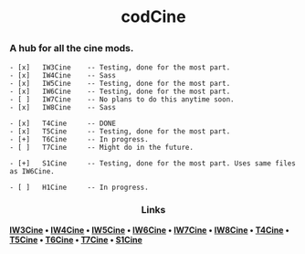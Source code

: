 # <p style="text-align: center;">**codCine**</p>
### A hub for all the cine mods.

    - [x]   IW3Cine    -- Testing, done for the most part.
    - [x]   IW4Cine    -- Sass
    - [x]   IW5Cine    -- Testing, done for the most part.
    - [x]   IW6Cine    -- Testing, done for the most part.
    - [ ]   IW7Cine    -- No plans to do this anytime soon.
    - [x]   IW8Cine    -- Sass

    - [x]   T4Cine     -- DONE
    - [x]   T5Cine     -- Testing, done for the most part.
    - [+]   T6Cine     -- In progress.
    - [ ]   T7Cine     -- Might do in the future.

    - [+]   S1Cine     -- Testing, done for the most part. Uses same files as IW6Cine.

    - [ ]   H1Cine     -- In progress.
### <p style="text-align: center;">**Links**

**[IW3Cine](https://github.com/dtpln/iw3cine) • [IW4Cine](https://github.com/sortileges/iw4cine) • [IW5Cine](https://github.com/dtpln/iw5cine) • [IW6Cine](https://github.com/dtpln/iw6cine) • [IW7Cine]() • [IW8Cine](https://github.com/sortileges/iw8cine) • [T4Cine](https://github.com/dtpln/t4cine) • [T5Cine](https://github.com/dtpln/t5cine) • [T6Cine]() • [T7Cine]() • [S1Cine]()**
